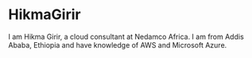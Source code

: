 # HikmaGirir
I am Hikma Girir, a cloud consultant at Nedamco Africa. I am from Addis Ababa, Ethiopia and have knowledge of AWS and Microsoft Azure. 
